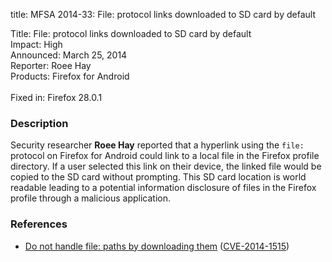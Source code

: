 title: MFSA 2014-33: File: protocol links downloaded to SD card by default

<p>
<span class="label">Title:</span>      File: protocol links downloaded to SD
card by default<br/>
<span class="label">Impact:</span>     High<br/>
<span class="label">Announced:</span>  March 25, 2014<br/>
<span class="label">Reporter:</span>   Roee Hay<br/>
<span class="label">Products:</span>   Firefox for Android<br/>
<br/>
<span class="label">Fixed in:</span>   Firefox 28.0.1<br/>
</p>


<h3>Description</h3>

<p>Security researcher <strong>Roee Hay</strong> reported that a hyperlink using
the <code>file:</code> protocol on Firefox for Android could link to a local
file in the Firefox profile directory. If a user selected this link on their
device, the linked file would be copied to the SD card without prompting.
This SD card location is world readable leading to a potential information
disclosure of files in the Firefox profile through a malicious application.
</p>


<h3>References</h3>

<ul>
  <li><a href="https://bugzilla.mozilla.org/show_bug.cgi?id=945429">
       Do not handle file: paths by downloading them</a> (<a href="http://cve.mitre.org/cgi-bin/cvename.cgi?name=CVE-2014-1515" class="ex-ref">CVE-2014-1515</a>)</li>
</ul>



